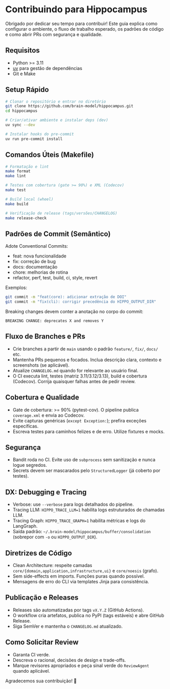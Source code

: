 # Contribuindo para Hippocampus

Obrigado por dedicar seu tempo para contribuir! Este guia explica como configurar o ambiente, o fluxo de trabalho esperado, os padrões de código e como abrir PRs com segurança e qualidade.

## Requisitos

- Python >= 3.11
- [uv](https://github.com/astral-sh/uv) para gestão de dependências
- Git e Make

## Setup Rápido

```bash
# Clonar o repositório e entrar no diretório
git clone https://github.com/brain-model/hippocampus.git
cd hippocampus

# Criar/ativar ambiente e instalar deps (dev)
uv sync --dev

# Instalar hooks do pre-commit
uv run pre-commit install
```

## Comandos Úteis (Makefile)

```bash
# Formatação e lint
make format
make lint

# Testes com cobertura (gate >= 90%) e XML (Codecov)
make test

# Build local (wheel)
make build

# Verificação de release (tags/versões/CHANGELOG)
make release-check
```

## Padrões de Commit (Semântico)

Adote Conventional Commits:

- feat: nova funcionalidade
- fix: correção de bug
- docs: documentação
- chore: melhorias de rotina
- refactor, perf, test, build, ci, style, revert

Exemplos:

```bash
git commit -m "feat(core): adicionar extração de DOI"
git commit -m "fix(cli): corrigir precedência do HIPPO_OUTPUT_DIR"
```

Breaking changes devem conter a anotação no corpo do commit:

```text
BREAKING CHANGE: deprecates X and removes Y
```

## Fluxo de Branches e PRs

- Crie branches a partir de `main` usando o padrão `feature/`, `fix/`, `docs/` etc.
- Mantenha PRs pequenos e focados. Inclua descrição clara, contexto e screenshots (se aplicável).
- Atualize `CHANGELOG.md` quando for relevante ao usuário final.
- O CI executa lint, testes (matriz 3.11/3.12/3.13), build e cobertura (Codecov). Corrija quaisquer falhas antes de pedir review.

## Cobertura e Qualidade

- Gate de cobertura: >= 90% (pytest-cov). O pipeline publica `coverage.xml` e envia ao Codecov.
- Evite capturas genéricas (`except Exception:`); prefira exceções específicas.
- Escreva testes para caminhos felizes e de erro. Utilize fixtures e mocks.

## Segurança

- Bandit roda no CI. Evite uso de `subprocess` sem sanitização e nunca logue segredos.
- Secrets devem ser mascarados pelo `StructuredLogger` (já coberto por testes).

## DX: Debugging e Tracing

- Verbose: use `--verbose` para logs detalhados do pipeline.
- Tracing LLM: `HIPPO_TRACE_LLM=1` habilita logs estruturados de chamadas LLM.
- Tracing Graph: `HIPPO_TRACE_GRAPH=1` habilita métricas e logs do LangGraph.
- Saída padrão: `~/.brain-model/hippocampus/buffer/consolidation` (sobrepor com `-o` ou `HIPPO_OUTPUT_DIR`).

## Diretrizes de Código

- Clean Architecture: respeite camadas `core/{domain,application,infrastructure,ui}` e `core/noesis` (grafo).
- Sem side-effects em imports. Funções puras quando possível.
- Mensagens de erro do CLI via templates Jinja para consistência.

## Publicação e Releases

- Releases são automatizadas por tags `vX.Y.Z` (GitHub Actions).
- O workflow cria artefatos, publica no PyPI (tags estáveis) e abre GitHub Release.
- Siga SemVer e mantenha o `CHANGELOG.md` atualizado.

## Como Solicitar Review

- Garanta CI verde.
- Descreva o racional, decisões de design e trade-offs.
- Marque revisores apropriados e peça sinal verde do `ReviewAgent` quando aplicável.

Agradecemos sua contribuição! 🚀
